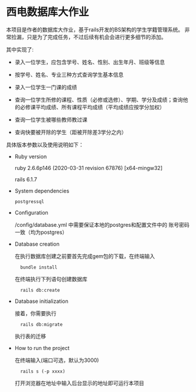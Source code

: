 # 西电数据库大作业

本项目是作者的数据库大作业，基于rails开发的BS架构的学生学籍管理系统。
非常捡漏，只是为了完成任务，不过后续有机会会进行更多细节的添加。

其中实现了:

- 录入一位学生，应包含学号、姓名、性别、出生年月、班级等信息
  
- 按学号、姓名、专业三种方式查询学生基本信息

- 录入一位学生一门课的成绩

- 查询一位学生所修的课程、性质（必修或选修）、学期、学分及成绩；查询他的必修课平均成绩、所有课程平均成绩（平均成绩应按学分加权）

- 查询一位学生被哪些教师教过课

- 查询快要被开除的学生（距被开除差3学分之内）


具体版本参数以及使用说明如下：

* Ruby version
 
    ruby 2.6.6p146 (2020-03-31 revision 67876) [x64-mingw32]
    
    rails 6.1.7

* System dependencies

      postgressql

* Configuration

    /config/database.yml 中需要保证本地的postgres和配置文件中的
    账号密码一致（均为postgres）

* Database creation

    在执行数据库创建之前要首先完成gem包的下载，在终端输入
    
        bundle install

    在终端执行下列语句创建数据库
        
        rails db:create
        
* Database initialization

    接着，你需要执行
    
        rails db:migrate
    
    执行表的迁移

* How to run the project

    在终端输入(端口可选，默认为3000)
        
        rails s (-p xxxx)
    
    打开浏览器在地址中输入后台显示的地址即可运行本项目
